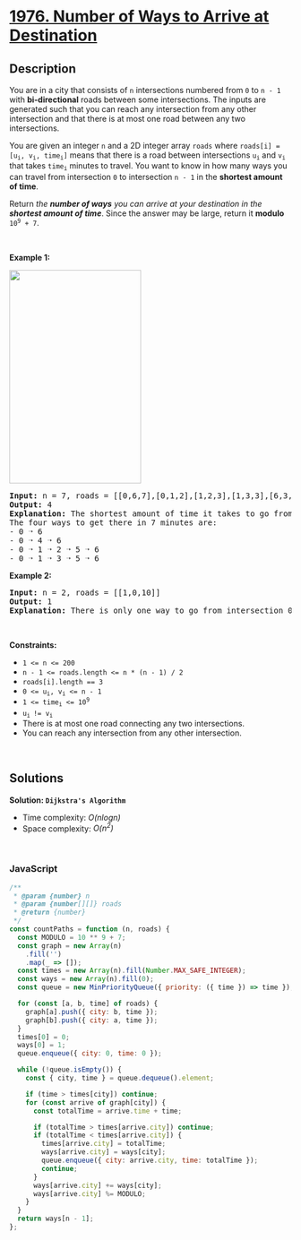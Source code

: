 # [1976. Number of Ways to Arrive at Destination](https://leetcode.com/problems/number-of-ways-to-arrive-at-destination)

## Description

<div class="elfjS" data-track-load="description_content"><p>You are in a city that consists of <code>n</code> intersections numbered from <code>0</code> to <code>n - 1</code> with <strong>bi-directional</strong> roads between some intersections. The inputs are generated such that you can reach any intersection from any other intersection and that there is at most one road between any two intersections.</p>

<p>You are given an integer <code>n</code> and a 2D integer array <code>roads</code> where <code>roads[i] = [u<sub>i</sub>, v<sub>i</sub>, time<sub>i</sub>]</code> means that there is a road between intersections <code>u<sub>i</sub></code> and <code>v<sub>i</sub></code> that takes <code>time<sub>i</sub></code> minutes to travel. You want to know in how many ways you can travel from intersection <code>0</code> to intersection <code>n - 1</code> in the <strong>shortest amount of time</strong>.</p>

<p>Return <em>the <strong>number of ways</strong> you can arrive at your destination in the <strong>shortest amount of time</strong></em>. Since the answer may be large, return it <strong>modulo</strong> <code>10<sup>9</sup> + 7</code>.</p>

<p>&nbsp;</p>
<p><strong class="example">Example 1:</strong></p>
<img alt="" src="https://assets.leetcode.com/uploads/2021/07/17/graph2.png" style="width: 235px; height: 381px;">
<pre><strong>Input:</strong> n = 7, roads = [[0,6,7],[0,1,2],[1,2,3],[1,3,3],[6,3,3],[3,5,1],[6,5,1],[2,5,1],[0,4,5],[4,6,2]]
<strong>Output:</strong> 4
<strong>Explanation:</strong> The shortest amount of time it takes to go from intersection 0 to intersection 6 is 7 minutes.
The four ways to get there in 7 minutes are:
- 0 ➝ 6
- 0 ➝ 4 ➝ 6
- 0 ➝ 1 ➝ 2 ➝ 5 ➝ 6
- 0 ➝ 1 ➝ 3 ➝ 5 ➝ 6
</pre>

<p><strong class="example">Example 2:</strong></p>

<pre><strong>Input:</strong> n = 2, roads = [[1,0,10]]
<strong>Output:</strong> 1
<strong>Explanation:</strong> There is only one way to go from intersection 0 to intersection 1, and it takes 10 minutes.
</pre>

<p>&nbsp;</p>
<p><strong>Constraints:</strong></p>

<ul>
	<li><code>1 &lt;= n &lt;= 200</code></li>
	<li><code>n - 1 &lt;= roads.length &lt;= n * (n - 1) / 2</code></li>
	<li><code>roads[i].length == 3</code></li>
	<li><code>0 &lt;= u<sub>i</sub>, v<sub>i</sub> &lt;= n - 1</code></li>
	<li><code>1 &lt;= time<sub>i</sub> &lt;= 10<sup>9</sup></code></li>
	<li><code>u<sub>i </sub>!= v<sub>i</sub></code></li>
	<li>There is at most one road connecting any two intersections.</li>
	<li>You can reach any intersection from any other intersection.</li>
</ul>
</div>

<p>&nbsp;</p>

## Solutions

**Solution: `Dijkstra's Algorithm`**

- Time complexity: <em>O(nlogn)</em>
- Space complexity: <em>O(n<sup>2</sup>)</em>

<p>&nbsp;</p>

### **JavaScript**

```js
/**
 * @param {number} n
 * @param {number[][]} roads
 * @return {number}
 */
const countPaths = function (n, roads) {
  const MODULO = 10 ** 9 + 7;
  const graph = new Array(n)
    .fill('')
    .map(_ => []);
  const times = new Array(n).fill(Number.MAX_SAFE_INTEGER);
  const ways = new Array(n).fill(0);
  const queue = new MinPriorityQueue({ priority: ({ time }) => time });

  for (const [a, b, time] of roads) {
    graph[a].push({ city: b, time });
    graph[b].push({ city: a, time });
  }
  times[0] = 0;
  ways[0] = 1;
  queue.enqueue({ city: 0, time: 0 });

  while (!queue.isEmpty()) {
    const { city, time } = queue.dequeue().element;

    if (time > times[city]) continue;
    for (const arrive of graph[city]) {
      const totalTime = arrive.time + time;

      if (totalTime > times[arrive.city]) continue;
      if (totalTime < times[arrive.city]) {
        times[arrive.city] = totalTime;
        ways[arrive.city] = ways[city];
        queue.enqueue({ city: arrive.city, time: totalTime });
        continue;
      }
      ways[arrive.city] += ways[city];
      ways[arrive.city] %= MODULO;
    }
  }
  return ways[n - 1];
};
```
